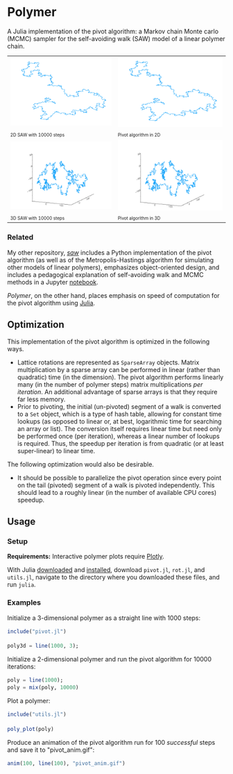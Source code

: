 # Polymer

A Julia implementation of the pivot algorithm: a Markov chain Monte carlo (MCMC) sampler for the self-avoiding walk (SAW) model of a linear polymer chain.

<table style="width:100%">
	<!-- 2D -->
	<!-- Images -->
	<tr>
		<td><a href="examples/plot2d.html" target="_"><img src="examples/plot_10000_100000.png" style="width:100%" /></a></td>
		<td><img src="examples/anim_100_10000_pre_100000.gif" style="width:100%" /></td>
	</tr>
	<!-- Captions -->
	<tr>
		<td><font size="1">2D SAW with 10000 steps</font></td>
		<td><font size="1">Pivot algorithm in 2D</font></td>
	</tr>
	<!-- 3D -->
	<!-- Images -->
	<tr>
		<td><a href="examples/plot3d.html" target="_"><img src="examples/plot3d_10000_100000.png" style="width:100%" /></a></td>
		<td><img src="examples/anim3d_100_10000_pre_100000.gif" style="width:100%" /></td>
	</tr>
	<!-- Captions -->
	<tr>
		<td><font size="1">3D SAW with 10000 steps</font></td>
		<td><font size="1">Pivot algorithm in 3D</font></td>
	</tr>
</table>

### Related

My other repository, [*saw*](https://github.com/bencwallace/saw) includes a Python implementation of the pivot algorithm (as well as of the Metropolis-Hastings algorithm for simulating other models of linear polymers), emphasizes object-oriented design, and includes a pedagogical explanation of self-avoiding walk and MCMC methods in a Jupyter [notebook](https://github.com/bencwallace/saw/blob/master/saw-simulation.ipynb).

*Polymer*, on the other hand, places emphasis on speed of computation for the pivot algorithm using [Julia](https://julialang.org/).

## Optimization

This implementation of the pivot algorithm is optimized in the following ways.

* Lattice rotations are represented as `SparseArray` objects. Matrix multiplication by a sparse array can be performed in linear (rather than quadratic) time (in the dimension). The pivot algorithm performs linearly many (in the number of polymer steps) matrix multiplications *per iteration*. An additional advantage of sparse arrays is that they require far less memory.
* Prior to pivoting, the initial (un-pivoted) segment of a walk is converted to a `Set` object, which is a type of hash table, allowing for constant time lookups (as opposed to linear or, at best, logarithmic time for searching an array or list). The conversion itself requires linear time but need only be performed once (per iteration), whereas a linear number of lookups is required. Thus, the speedup per iteration is from quadratic (or at least super-linear) to linear time.

The following optimization would also be desirable.

* It should be possible to parallelize the pivot operation since every point on the tail (pivoted) segment of a walk is pivoted independently. This should lead to a roughly linear (in the number of available CPU cores) speedup.

## Usage

### Setup

**Requirements:** Interactive polymer plots require [Plotly](https://plot.ly/julia/).

With Julia [downloaded](https://julialang.org/downloads/) and [installed](https://julialang.org/downloads/platform.html), download `pivot.jl`, `rot.jl`, and `utils.jl`, navigate to the directory where you downloaded these files, and run `julia`.

### Examples

Initialize a 3-dimensional polymer as a straight line with 1000 steps:

```julia
include("pivot.jl")

poly3d = line(1000, 3);
```

Initialize a 2-dimensional polymer and run the pivot algorithm for 10000 iterations:

```julia
poly = line(1000);
poly = mix(poly, 10000)
```

Plot a polymer:

```julia
include("utils.jl")

poly_plot(poly)
```

Produce an animation of the pivot algorithm run for 100 *successful* steps and save it to "pivot_anim.gif":

```julia
anim(100, line(100), "pivot_anim.gif")
```
